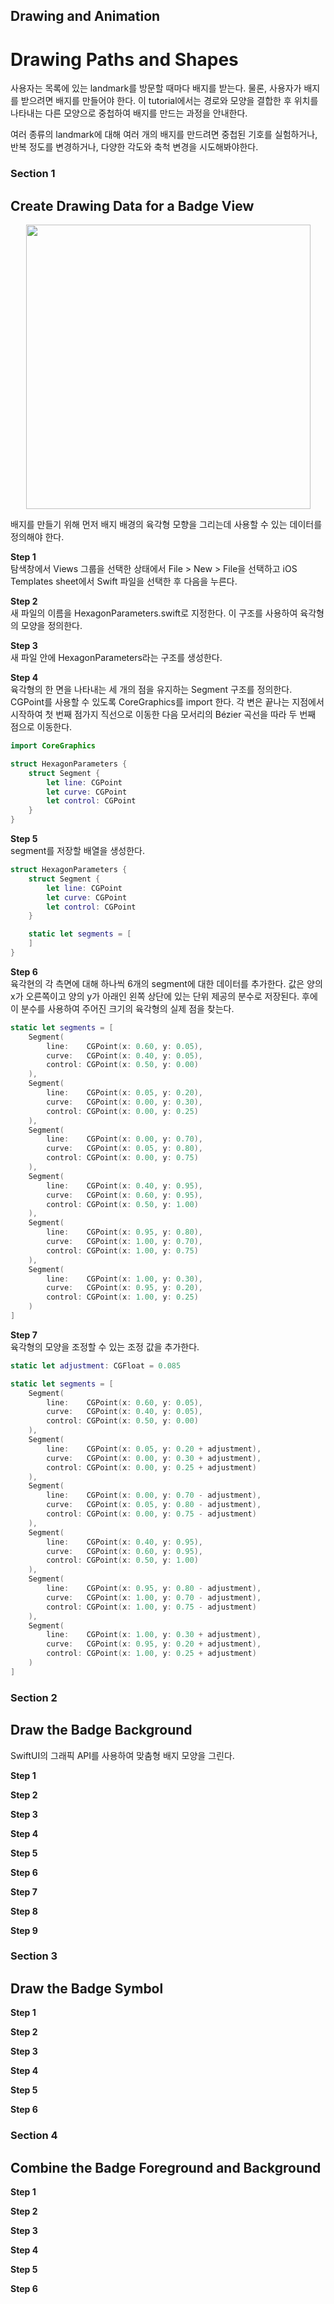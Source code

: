 ## Drawing and Animation
# Drawing Paths and Shapes

사용자는 목록에 있는 landmark를 방문할 때마다 배지를 받는다.
물론, 사용자가 배지를 받으려면 배지를 만들어야 한다.
이 tutorial에서는 경로와 모양을 결합한 후 위치를 나타내는 다른 모양으로 중첩하여 배지를 만드는 과정을 안내한다.

여러 종류의 landmark에 대해 여러 개의 배지를 만드려면 중첩된 기호를 실험하거나, 반복 정도를 변경하거나, 다양한 각도와 축척 변경을 시도해봐야한다.

### Section 1
## Create Drawing Data for a Badge View

<p align="center">
    <img width="455" src="https://user-images.githubusercontent.com/60697742/130177669-e372eeb5-6aee-4c6a-904c-d82eff4093e5.png">
</p>

배지를 만들기 위해 먼저 배지 배경의 육각형 모향을 그리는데 사용할 수 있는 데이터를 정의해야 한다.

**Step 1** <br>
탐색창에서 Views 그룹을 선택한 상태에서 File > New > File을 선택하고 iOS Templates sheet에서 Swift 파일을 선택한 후 다음을 누른다.

**Step 2** <br>
새 파일의 이름을 HexagonParameters.swift로 지정한다.
이 구조를 사용하여 육각형의 모양을 정의한다.

**Step 3** <br>
새 파일 안에 HexagonParameters라는 구조를 생성한다.

**Step 4** <br>
육각형의 한 면을 나타내는 세 개의 점을 유지하는 Segment 구조를 정의한다.
CGPoint를 사용할 수 있도록 CoreGraphics를 import 한다.
각 변은 끝나는 지점에서 시작하여 첫 번째 점가지 직선으로 이동한 다음 모서리의 Bézier 곡선을 따라 두 번째 점으로 이동한다.

```swift
import CoreGraphics

struct HexagonParameters {
    struct Segment {
        let line: CGPoint
        let curve: CGPoint
        let control: CGPoint
    }
}
```

**Step 5** <br>
segment를 저장할 배열을 생성한다.

```swift
struct HexagonParameters {
    struct Segment {
        let line: CGPoint
        let curve: CGPoint
        let control: CGPoint
    }

    static let segments = [
    ]
}
```

**Step 6** <br>
육각현의 각 측면에 대해 하나씩 6개의 segment에 대한 데이터를 추가한다.
값은 양의 x가 오른쪽이고 양의 y가 아래인 왼쪽 상단에 있는 단위 제공의 분수로 저장된다.
후에 이 분수를 사용하여 주어진 크기의 육각형의 실제 점을 찾는다.

```swift
static let segments = [
    Segment(
        line:    CGPoint(x: 0.60, y: 0.05),
        curve:   CGPoint(x: 0.40, y: 0.05),
        control: CGPoint(x: 0.50, y: 0.00)
    ),
    Segment(
        line:    CGPoint(x: 0.05, y: 0.20),
        curve:   CGPoint(x: 0.00, y: 0.30),
        control: CGPoint(x: 0.00, y: 0.25)
    ),
    Segment(
        line:    CGPoint(x: 0.00, y: 0.70),
        curve:   CGPoint(x: 0.05, y: 0.80),
        control: CGPoint(x: 0.00, y: 0.75)
    ),
    Segment(
        line:    CGPoint(x: 0.40, y: 0.95),
        curve:   CGPoint(x: 0.60, y: 0.95),
        control: CGPoint(x: 0.50, y: 1.00)
    ),
    Segment(
        line:    CGPoint(x: 0.95, y: 0.80),
        curve:   CGPoint(x: 1.00, y: 0.70),
        control: CGPoint(x: 1.00, y: 0.75)
    ),
    Segment(
        line:    CGPoint(x: 1.00, y: 0.30),
        curve:   CGPoint(x: 0.95, y: 0.20),
        control: CGPoint(x: 1.00, y: 0.25)
    )
]
```

**Step 7** <br>
육각형의 모양을 조정할 수 있는 조정 값을 추가한다.

```swift
static let adjustment: CGFloat = 0.085

static let segments = [
    Segment(
        line:    CGPoint(x: 0.60, y: 0.05),
        curve:   CGPoint(x: 0.40, y: 0.05),
        control: CGPoint(x: 0.50, y: 0.00)
    ),
    Segment(
        line:    CGPoint(x: 0.05, y: 0.20 + adjustment),
        curve:   CGPoint(x: 0.00, y: 0.30 + adjustment),
        control: CGPoint(x: 0.00, y: 0.25 + adjustment)
    ),
    Segment(
        line:    CGPoint(x: 0.00, y: 0.70 - adjustment),
        curve:   CGPoint(x: 0.05, y: 0.80 - adjustment),
        control: CGPoint(x: 0.00, y: 0.75 - adjustment)
    ),
    Segment(
        line:    CGPoint(x: 0.40, y: 0.95),
        curve:   CGPoint(x: 0.60, y: 0.95),
        control: CGPoint(x: 0.50, y: 1.00)
    ),
    Segment(
        line:    CGPoint(x: 0.95, y: 0.80 - adjustment),
        curve:   CGPoint(x: 1.00, y: 0.70 - adjustment),
        control: CGPoint(x: 1.00, y: 0.75 - adjustment)
    ),
    Segment(
        line:    CGPoint(x: 1.00, y: 0.30 + adjustment),
        curve:   CGPoint(x: 0.95, y: 0.20 + adjustment),
        control: CGPoint(x: 1.00, y: 0.25 + adjustment)
    )
]
```

### Section 2
## Draw the Badge Background

SwiftUI의 그래픽 API를 사용하여 맞춤형 배지 모양을 그린다.

**Step 1** <br>

**Step 2** <br>

**Step 3** <br>

**Step 4** <br>

**Step 5** <br>

**Step 6** <br>

**Step 7** <br>

**Step 8** <br>

**Step 9** <br>

### Section 3
## Draw the Badge Symbol

**Step 1** <br>

**Step 2** <br>

**Step 3** <br>

**Step 4** <br>

**Step 5** <br>

**Step 6** <br>

### Section 4
## Combine the Badge Foreground and Background

**Step 1** <br>

**Step 2** <br>

**Step 3** <br>

**Step 4** <br>

**Step 5** <br>

**Step 6** <br>